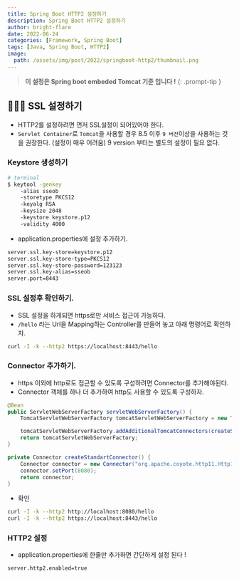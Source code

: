 ```yaml
---
title: Spring Boot HTTP2 설정하기
description: Spring Boot HTTP2 설정하기
author: bright-flare
date: 2022-06-24
categories: [Framework, Spring Boot]
tags: [Java, Spring Boot, HTTP2]
image:
  path: /assets/img/post/2022/springboot-http2/thumbnail.png
---
```


> **이 설정은 Spring boot embeded Tomcat 기준 입니다 !**
{: .prompt-tip }

## 🧑🏻‍💻 SSL 설정하기

- HTTP2를 설정하려면 먼저 SSL설정이 되어있어야 한다.
- `Servlet Container`로 `Tomcat`을 사용할 경우 8.5 이후 `9 버전`이상을 사용하는 것을 권장한다. (설정이 매우 어려움) 9 version 부터는 별도의 설정이 필요 없다.

### Keystore 생성하기

```bash
# terminal
$ keytool -genkey
    -alias sseob
    -storetype PKCS12
    -keyalg RSA
    -keysize 2048
    -keystore keystore.p12
    -validity 4000
```

- application.properties에 설정 추가하기.

```bash
server.ssl.key-store=keystore.p12
server.ssl.key-store-type=PKCS12
server.ssl.key-store-password=123123
server.ssl.key-alias=sseob
server.port=8443
```

### SSL 설정후 확인하기.

- SSL 설정을 하게되면 https로만 서비스 접근이 가능하다.
- `/hello` 라는 Url을 Mapping하는 Controller를 만들어 놓고 아래 명령어로 확인하자.

```bash
curl -I -k --http2 https://localhost:8443/hello
```

### Connector 추가하기.

- https 이외에 http로도 접근할 수 있도록 구성하려면 Connector를 추가해야된다.
- Connector 객체를 하나 더 추가하여 http도 사용할 수 있도록 구성하자.

```java
@Bean
public ServletWebServerFactory servletWebServerFactory() {
	TomcatServletWebServerFactory tomcatServletWebServerFactory = new TomcatServletWebServerFactory();

	tomcatServletWebServerFactory.addAdditionalTomcatConnectors(createStandartConnector());
	return tomcatServletWebServerFactory;
}

private Connector createStandartConnector() {
	Connector connector = new Connector("org.apache.coyote.http11.Http11NioProtocol");
	connector.setPort(8080);
	return connector;
}
```

- 확인

```bash
curl -I -k --http2 http://localhost:8080/hello
curl -I -k --http2 https://localhost:8443/hello
```

### HTTP2 설정

- application.properties에 한줄만 추가하면 간단하게 설정 된다 !

```bash
server.http2.enabled=true
```